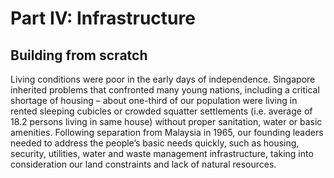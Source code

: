 # Part IV: Infrastructure

## Building from scratch

Living conditions were poor in the early days of independence. Singapore inherited problems that confronted many young nations, including a critical shortage of housing – about one-third of our population were living in rented sleeping cubicles or crowded squatter settlements (i.e. average of 18.2 persons living in same house) without proper sanitation, water or basic amenities. Following separation from Malaysia in 1965, our founding leaders needed to address the people’s basic needs quickly, such as housing, security, utilities, water and waste management infrastructure, taking into consideration our land constraints and lack of natural resources.   

